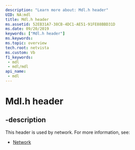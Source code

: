 ```yaml
---
description: "Learn more about: Mdl.h header"
UID: NA:mdl
title: Mdl.h header
ms.assetid: 52EB31A7-38CB-4DC1-AE51-91FE88BBD31D
ms.date: 09/20/2019
keywords: ["Mdl.h header"]
ms.keywords: 
ms.topic: overview
tech.root: netvista
ms.custom: Vb
f1_keywords:
 - mdl
 - mdl/mdl
api_name:
 - mdl
---
```


# Mdl.h header


## -description

This header is used by network. For more information, see:

- [Network](../_netvista/index.md)


